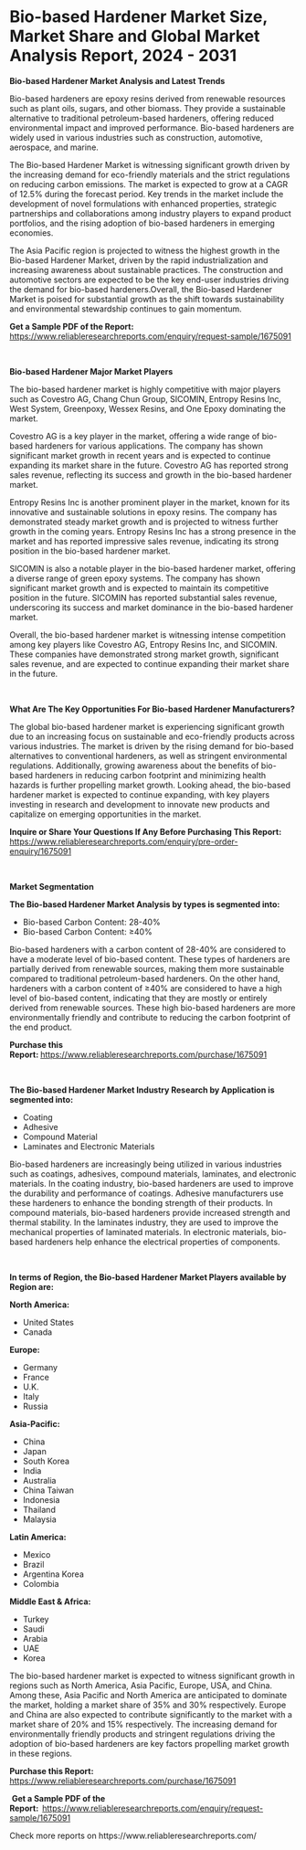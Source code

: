 <p><h1>Bio-based Hardener Market Size, Market Share and Global Market Analysis Report, 2024 - 2031</h1></p><p><strong>Bio-based Hardener Market Analysis and Latest Trends</strong></p>
<p><p>Bio-based hardeners are epoxy resins derived from renewable resources such as plant oils, sugars, and other biomass. They provide a sustainable alternative to traditional petroleum-based hardeners, offering reduced environmental impact and improved performance. Bio-based hardeners are widely used in various industries such as construction, automotive, aerospace, and marine.</p><p>The Bio-based Hardener Market is witnessing significant growth driven by the increasing demand for eco-friendly materials and the strict regulations on reducing carbon emissions. The market is expected to grow at a CAGR of 12.5% during the forecast period. Key trends in the market include the development of novel formulations with enhanced properties, strategic partnerships and collaborations among industry players to expand product portfolios, and the rising adoption of bio-based hardeners in emerging economies.</p><p>The Asia Pacific region is projected to witness the highest growth in the Bio-based Hardener Market, driven by the rapid industrialization and increasing awareness about sustainable practices. The construction and automotive sectors are expected to be the key end-user industries driving the demand for bio-based hardeners.Overall, the Bio-based Hardener Market is poised for substantial growth as the shift towards sustainability and environmental stewardship continues to gain momentum.</p></p>
<p><strong>Get a Sample PDF of the Report:&nbsp;</strong> <a href="https://www.reliableresearchreports.com/enquiry/request-sample/1675091">https://www.reliableresearchreports.com/enquiry/request-sample/1675091</a></p>
<p>&nbsp;</p>
<p><strong>Bio-based Hardener Major Market Players</strong></p>
<p><p>The bio-based hardener market is highly competitive with major players such as Covestro AG, Chang Chun Group, SICOMIN, Entropy Resins Inc, West System, Greenpoxy, Wessex Resins, and One Epoxy dominating the market. </p><p>Covestro AG is a key player in the market, offering a wide range of bio-based hardeners for various applications. The company has shown significant market growth in recent years and is expected to continue expanding its market share in the future. Covestro AG has reported strong sales revenue, reflecting its success and growth in the bio-based hardener market.</p><p>Entropy Resins Inc is another prominent player in the market, known for its innovative and sustainable solutions in epoxy resins. The company has demonstrated steady market growth and is projected to witness further growth in the coming years. Entropy Resins Inc has a strong presence in the market and has reported impressive sales revenue, indicating its strong position in the bio-based hardener market.</p><p>SICOMIN is also a notable player in the bio-based hardener market, offering a diverse range of green epoxy systems. The company has shown significant market growth and is expected to maintain its competitive position in the future. SICOMIN has reported substantial sales revenue, underscoring its success and market dominance in the bio-based hardener market.</p><p>Overall, the bio-based hardener market is witnessing intense competition among key players like Covestro AG, Entropy Resins Inc, and SICOMIN. These companies have demonstrated strong market growth, significant sales revenue, and are expected to continue expanding their market share in the future.</p></p>
<p>&nbsp;</p>
<p><strong>What Are The Key Opportunities For Bio-based Hardener Manufacturers?</strong></p>
<p><p>The global bio-based hardener market is experiencing significant growth due to an increasing focus on sustainable and eco-friendly products across various industries. The market is driven by the rising demand for bio-based alternatives to conventional hardeners, as well as stringent environmental regulations. Additionally, growing awareness about the benefits of bio-based hardeners in reducing carbon footprint and minimizing health hazards is further propelling market growth. Looking ahead, the bio-based hardener market is expected to continue expanding, with key players investing in research and development to innovate new products and capitalize on emerging opportunities in the market.</p></p>
<p><strong>Inquire or Share Your Questions If Any Before Purchasing This Report:</strong> <a href="https://www.reliableresearchreports.com/enquiry/pre-order-enquiry/1675091">https://www.reliableresearchreports.com/enquiry/pre-order-enquiry/1675091</a></p>
<p>&nbsp;</p>
<p><strong>Market Segmentation</strong></p>
<p><strong>The Bio-based Hardener Market Analysis by types is segmented into:</strong></p>
<p><ul><li>Bio-based Carbon Content: 28-40%</li><li>Bio-based Carbon Content: ≥40%</li></ul></p>
<p><p>Bio-based hardeners with a carbon content of 28-40% are considered to have a moderate level of bio-based content. These types of hardeners are partially derived from renewable sources, making them more sustainable compared to traditional petroleum-based hardeners. On the other hand, hardeners with a carbon content of ≥40% are considered to have a high level of bio-based content, indicating that they are mostly or entirely derived from renewable sources. These high bio-based hardeners are more environmentally friendly and contribute to reducing the carbon footprint of the end product.</p></p>
<p><strong>Purchase this Report:&nbsp;</strong><a href="https://www.reliableresearchreports.com/purchase/1675091">https://www.reliableresearchreports.com/purchase/1675091</a></p>
<p>&nbsp;</p>
<p><strong>The Bio-based Hardener Market Industry Research by Application is segmented into:</strong></p>
<p><ul><li>Coating</li><li>Adhesive</li><li>Compound Material</li><li>Laminates and Electronic Materials</li></ul></p>
<p><p>Bio-based hardeners are increasingly being utilized in various industries such as coatings, adhesives, compound materials, laminates, and electronic materials. In the coating industry, bio-based hardeners are used to improve the durability and performance of coatings. Adhesive manufacturers use these hardeners to enhance the bonding strength of their products. In compound materials, bio-based hardeners provide increased strength and thermal stability. In the laminates industry, they are used to improve the mechanical properties of laminated materials. In electronic materials, bio-based hardeners help enhance the electrical properties of components.</p></p>
<p>&nbsp;</p>
<p><strong>In terms of Region, the Bio-based Hardener Market Players available by Region are:</strong></p>
<p>
    <p> <strong> North America: </strong>
        <ul>
            <li>United States</li>
            <li>Canada</li>
        </ul>
        </p> 
    <p> <strong> Europe: </strong>
        <ul>
            <li>Germany</li>
            <li>France</li>
            <li>U.K.</li>
            <li>Italy</li>
            <li>Russia</li>
        </ul>
        </p> 
    <p> <strong> Asia-Pacific: </strong>
        <ul>
            <li>China</li>
            <li>Japan</li>
            <li>South Korea</li>
            <li>India</li>
            <li>Australia</li>
            <li>China Taiwan</li>
            <li>Indonesia</li>
            <li>Thailand</li>
            <li>Malaysia</li>
        </ul>
        </p> 
    <p> <strong> Latin America: </strong>
        <ul>
            <li>Mexico</li>
            <li>Brazil</li>
            <li>Argentina Korea</li>
            <li>Colombia</li>
        </ul>
        </p> 
    <p> <strong> Middle East & Africa: </strong>
        <ul>
            <li>Turkey</li>
            <li>Saudi</li>
            <li>Arabia</li>
            <li>UAE</li>
            <li>Korea</li>
        </ul>
    </p>
    </p>
<p><p>The bio-based hardener market is expected to witness significant growth in regions such as North America, Asia Pacific, Europe, USA, and China. Among these, Asia Pacific and North America are anticipated to dominate the market, holding a market share of 35% and 30% respectively. Europe and China are also expected to contribute significantly to the market with a market share of 20% and 15% respectively. The increasing demand for environmentally friendly products and stringent regulations driving the adoption of bio-based hardeners are key factors propelling market growth in these regions.</p></p>
<p><strong>Purchase this Report: </strong><a href="https://www.reliableresearchreports.com/purchase/1675091">https://www.reliableresearchreports.com/purchase/1675091</a></p>
<p>&nbsp;<strong>Get a Sample PDF of the Report:&nbsp;&nbsp;</strong><a href="https://www.reliableresearchreports.com/enquiry/request-sample/1675091">https://www.reliableresearchreports.com/enquiry/request-sample/1675091</a></p>
<p><strong></strong></p>
<p>Check more reports on https://www.reliableresearchreports.com/</p>